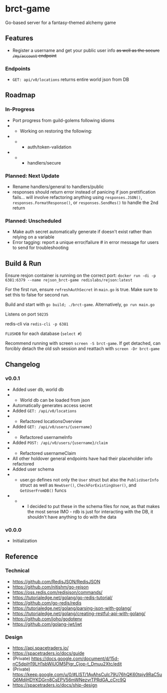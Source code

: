 # brct-game

Go-based server for a fantasy-themed alchemy game

## Features

- Register a username and get your public user info ~~as well as the secure `/my/account` endpoint~~

### Endpoints

- `GET: api/v0/locations` returns entire world json from DB

## Roadmap

### In-Progress

- Port progress from guild-golems following idioms
- - Working on restoring the following:
- - - auth/token-validation
- - - handlers/secure

### Planned: Next Update

- Rename handlers/general to handlers/public
- responses should return error instead of panicing if json prettification fails... will involve refactoring anything using `responses.JSON()`, `responses.FormatResponse()`, or `responses.SendRes()` to handle the 2nd return

### Planned: Unscheduled

- Make auth secret automatically generate if doesn't exist rather than relying on a variable
- Error tagging: report a unique error/failure # in error message for users to send for troubleshooting

## Build & Run

Ensure resjon container is running on the correct port: `docker run -di -p 6381:6379 --name rejson_brct-game redislabs/rejson:latest`

For the first run, ensure `refreshAuthSecret` in `main.go` is true. Make sure to set this to false for second run.

Build and start with `go build; ./brct-game`. Alternatively, `go run main.go`

Listens on port `50235`

redis-cli via `redis-cli -p 6381`

`FLUSHDB` for each database (`select #`)

Recommend running with screen `screen -S brct-game`. If get detached, can forcibly detach the old ssh session and reattach with `screen -Dr brct-game`

## Changelog

### v0.0.1

- Added user db, world db
- - World db can be loaded from json
- Automatically generates access secret
- Added `GET: /api/v0/locations`
- - Refactored locationsOverview
- Added `GET: /api/v0/users/{username}`
- - Refactored usernameInfo
- Added `POST: /api/v0/users/{username}/claim`
- - Refactored usernameClaim
- All other holdover general endpoints have had their placeholder info refactored
- Added user schema
- - user.go defines not only the `User` struct but also the `PublicUserInfo` struct as well as `NewUser()`, `CheckForExistingUser()`, and `GetUserFromDB()` funcs
- - - I decided to put these in the schema files for now, as that makes the most sense IMO - rdb is just for interacting with the DB, it shouldn't have anything to do with the data

### v0.0.0

- Initialization

## Reference

### Technical

- https://github.com/RedisJSON/RedisJSON
- https://github.com/nitishm/go-rejson
- https://oss.redis.com/redisjson/commands/
- https://tutorialedge.net/golang/go-redis-tutorial/
- https://github.com/go-redis/redis
- https://tutorialedge.net/golang/parsing-json-with-golang/
- https://tutorialedge.net/golang/creating-restful-api-with-golang/
- https://github.com/joho/godotenv
- https://github.com/golang-jwt/jwt

### Design

- https://api.spacetraders.io/
- https://spacetraders.io/docs/guide
- (Private) https://docs.google.com/document/d/15d-nC5dpiH19LH1sbWiUOM5Pjgr_Cjop-t_Dmuu2Xtc/edit
- (Private) https://keep.google.com/u/0/#LIST/1AyAhsCulc79U76hQK60tpjy9RaC5uQ6MdjHDYKDGrn8CsEPV56mWNezvrTPRdGA_cCrc9Q
- https://spacetraders.io/docs/ship-design

